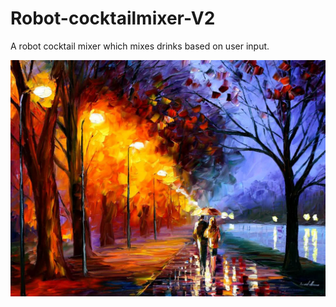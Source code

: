 # Robot-cocktailmixer-V2
A robot cocktail mixer which mixes drinks based on user input.

![alt text](https://github.com/MathiasSagbakken/Robot-cocktailmixer-V2/blob/master/bilde_test.jpg?raw=true)
